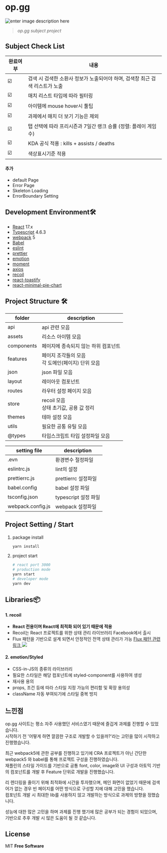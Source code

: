 # **op.gg**

![enter image description here](https://news.op.gg/images/reverse.rectangle.png)


> _op.gg subject project_

## Subject Check List

| 완료여부 | 내용                                                                         |
| -------- | ---------------------------------------------------------------------------- |
| ☑️       | 검색 시 검색한 소환사 정보가 노출되어야 하며, 검색창 최근 검색 리스트가 노출 |
| ☑️       | 매치 리스트 타입에 따라 필터링                                               |
| ☑️       | 아이템에 mouse hover시 툴팁                                                  |
| ☑️       | 과제에서 매치 더 보기 기능은 제외                                            |
| ☑️       | 탭 선택에 따라 프리시즌과 7일간 랭크 승률 (정렬: 플레이 게임수)              |
| ☑️       | KDA 공식 적용 : kills + assists / deaths            |
| ☑️       | 색상표시기준 적용         |

#### 추가

- default Page
- Error Page
- Skeleton Loading
- ErrorBoundary Setting

## Development Environment🛠

- [React] 17.x
- [Typescript] 4.6.3
- [webpack] 5
- [Babel]
- [eslint]
- [prettier]
- [emotion]
- [moment]
- [axios]
- [recoil]
- [react-toastify]
- [react-minimal-pie-chart]

## Project Structure 🛠

| folder     | description                                           |
| ---------- | ----------------------------------------------------- |
| api        | api 관련 모음                                         |
| assets     | 리소스 아이템 모음                                    |
| components | 페이지에 종속되지 않는 하위 컴포넌트                  |
| features   | 페이지 조각들의 모음<br/> 각 도메인(페이지) 단위 모음 |
| json       | json 파일 모음                                        |
| layout     | 레이아웃 컴포넌트                                     |
| routes     | 라우터 설정 페이지 모음                               |
| store      | recoil 모음 <br/>상태 초기값, 공용 값 정리            |
| themes     | 테마 설정 모음                                        |
| utils      | 필요한 공통 유틸 모음                                 |
| @types     | 타입스크립트 타입 설정파일 모음                       |

| setting file      | description                                |
| ----------------- | ------------------------------------------ |
| .evn              | 환경변수 절정파일                          |
| eslintrc.js       | lint의 설정                                |
| prettierrc.js     | prettierrc 설정파일                        |
| babel.config      | babel 설정 파일                            |
| tsconfig.json     | typescript 설정 파일                       |
| webpack.config.js | webpack 설정파일                           |

## Project Setting / Start

####

1. package install

   ```bash
   yarn install
   ```

2. project start

   ```bash
   # react port 3000
   # production mode
   yarn start
   # developer mode
   yarn dev
   ```

## Libraries📦

#### 1. recoil

- **React 전용이며 React에 최적화 되어 있기 때문에 적용**
- Recoil는 React 프로젝트를 위한 상태 관리 라이브러리 Facebook에서 출시
- Flux 패턴을 기반으로 설계 되면서 안정적인 전역 상태 관리가 가능 [Flux 패턴 관련링크 ](https://medium.com/hcleedev/web-react-flux-%ED%8C%A8%ED%84%B4-88d6caa13b5b)![](https://miro.medium.com/max/1400/0*ZTe7dIoLlUFYFbML.png)

#### 2. emotion/Styled

- CSS-in-JS의 종류의 라이브러리
- 필요한 스타일은 해당 컴포넌트에 styled-component를 사용하여 생성
- 재사용 용의
- props, 조건 등에 따라 스타일 지정 가능의 편리함 및 확장 용의성
- className 자동 부여되기에 스타일 중복 방지

## 느낀점

op.gg 사이트는 평소 자주 사용했던 서비스였기 때문에 즐겁게 과제를 진행할 수 있었습니다.  
시작하기 전 '어떻게 하면 깔끔한 구조로 개발할 수 있을까?'라는 고민을 많이 시작하고 진행했습니다.

최근 webpack5에 관한 공부를 진행하고 있기에 CRA 프로젝트가 아닌 간단한 webpack5 와 babel를 통해 프로젝트 구성을 진행하였습니다.  
재플린의 스타일 가이드를 기반으로 공통 font, color, image와 UI 구성과 아토믹 기반의 컴포넌트를 개발 후 Feature 단위로 개발을 진행했습니다.

리 렌더링을 줄이기 위해 최적화에 시간을 투자했으며, 메인 화면이 없었기 때문에 검색어가 없는 경우 빈 페이지를 어떤 방식으로 구성할 지에 대해 고민을 했습니다.  
컴포넌트 개발 시 최대한 lib를 사용하지 않고 개발하는 방식으로 과제의 방향을 정했습니다.

성능에 대한 많은 고민을 하며 과제를 진행 했기에 많은 공부가 되는 경험이 되었으며, 기반으로 추후 개발 시 많은 도움이 될 것 같습니다.

## License

MIT
**Free Software**

[//]: #
[webpack]: https://webpack.kr/migrate/5/
[react]: https://ko.reactjs.org/
[typescript]: https://www.typescriptlang.org/
[emotion]: https://emotion.sh/docs/introduction
[prettier]: https://prettier.io/
[eslint]: https://eslint.org/
[babel]: https://babeljs.io/
[moment]: https://momentjs.com/
[axios]: https://axios-http.com/kr/docs/intro
[recoil]: https://recoiljs.org/ko/
[react-toastify]: https://fkhadra.github.io/react-toastify/introduction
[react-minimal-pie-chart]: https://www.npmjs.com/package/react-minimal-pie-chart
